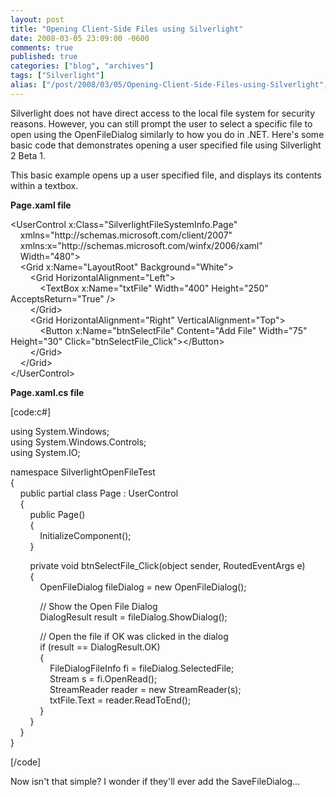 ```yaml
---
layout: post
title: "Opening Client-Side Files using Silverlight"
date: 2008-03-05 23:09:00 -0600
comments: true
published: true
categories: ["blog", "archives"]
tags: ["Silverlight"]
alias: ["/post/2008/03/05/Opening-Client-Side-Files-using-Silverlight", "/post/2008/03/05/opening-client-side-files-using-silverlight"]
---
```

<!-- more -->
<p>Silverlight does not have direct access to the local file system for security reasons. However, you can still prompt the user to select a specific file to open using the OpenFileDialog similarly to how you do in .NET. Here's some basic code that demonstrates opening&nbsp;a user specified file using Silverlight 2 Beta 1.</p>
<p>This basic example opens up a user specified file, and displays its contents within a textbox.</p>
<p><strong>Page.xaml file</strong></p>
<p>&lt;UserControl x:Class="SilverlightFileSystemInfo.Page"<br /> &nbsp;&nbsp;&nbsp; xmlns="http://schemas.microsoft.com/client/2007" <br /> &nbsp;&nbsp;&nbsp; xmlns:x="http://schemas.microsoft.com/winfx/2006/xaml" <br /> &nbsp;&nbsp;&nbsp; Width="480"&gt;<br /> &nbsp;&nbsp;&nbsp; &lt;Grid x:Name="LayoutRoot" Background="White"&gt;<br /> &nbsp;&nbsp;&nbsp;&nbsp;&nbsp;&nbsp;&nbsp; &lt;Grid HorizontalAlignment="Left"&gt;<br /> &nbsp;&nbsp;&nbsp;&nbsp;&nbsp;&nbsp;&nbsp;&nbsp;&nbsp;&nbsp;&nbsp; &lt;TextBox x:Name="txtFile" Width="400" Height="250" AcceptsReturn="True" /&gt;&nbsp;&nbsp;&nbsp; <br /> &nbsp;&nbsp;&nbsp;&nbsp;&nbsp;&nbsp;&nbsp; &lt;/Grid&gt;<br /> &nbsp;&nbsp;&nbsp;&nbsp;&nbsp;&nbsp;&nbsp; &lt;Grid HorizontalAlignment="Right" VerticalAlignment="Top"&gt;<br /> &nbsp;&nbsp;&nbsp;&nbsp;&nbsp;&nbsp;&nbsp;&nbsp;&nbsp;&nbsp;&nbsp; &lt;Button x:Name="btnSelectFile" Content="Add File" Width="75" Height="30" Click="btnSelectFile_Click"&gt;&lt;/Button&gt;<br /> &nbsp;&nbsp;&nbsp;&nbsp;&nbsp;&nbsp;&nbsp; &lt;/Grid&gt;<br /> &nbsp;&nbsp;&nbsp; &lt;/Grid&gt;<br /> &lt;/UserControl&gt;</p>
<p><strong>Page.xaml.cs file</strong>&nbsp;</p>
<p>[code:c#]</p>
<p>using System.Windows;<br /> using System.Windows.Controls;<br /> using System.IO;</p>
<p>namespace SilverlightOpenFileTest<br /> {<br /> &nbsp;&nbsp;&nbsp; public partial class Page : UserControl<br /> &nbsp;&nbsp;&nbsp; {<br /> &nbsp;&nbsp;&nbsp;&nbsp;&nbsp;&nbsp;&nbsp; public Page()<br /> &nbsp;&nbsp;&nbsp;&nbsp;&nbsp;&nbsp;&nbsp; {<br /> &nbsp;&nbsp;&nbsp;&nbsp;&nbsp;&nbsp;&nbsp;&nbsp;&nbsp;&nbsp;&nbsp; InitializeComponent();<br /> &nbsp;&nbsp;&nbsp;&nbsp;&nbsp;&nbsp;&nbsp; }</p>
<p>&nbsp;&nbsp;&nbsp;&nbsp;&nbsp;&nbsp;&nbsp; private void btnSelectFile_Click(object sender, RoutedEventArgs e)<br /> &nbsp;&nbsp;&nbsp;&nbsp;&nbsp;&nbsp;&nbsp; {<br /> &nbsp;&nbsp;&nbsp;&nbsp;&nbsp;&nbsp;&nbsp;&nbsp;&nbsp;&nbsp;&nbsp; OpenFileDialog fileDialog = new OpenFileDialog();</p>
<p>&nbsp;&nbsp;&nbsp;&nbsp;&nbsp;&nbsp;&nbsp;&nbsp;&nbsp;&nbsp;&nbsp; // Show the Open File Dialog<br /> &nbsp;&nbsp;&nbsp;&nbsp;&nbsp;&nbsp;&nbsp;&nbsp;&nbsp;&nbsp;&nbsp; DialogResult result = fileDialog.ShowDialog();</p>
<p>&nbsp;&nbsp;&nbsp;&nbsp;&nbsp;&nbsp;&nbsp;&nbsp;&nbsp;&nbsp;&nbsp; // Open the file if OK was clicked in the dialog<br /> &nbsp;&nbsp;&nbsp;&nbsp;&nbsp;&nbsp;&nbsp;&nbsp;&nbsp;&nbsp;&nbsp; if (result == DialogResult.OK)<br /> &nbsp;&nbsp;&nbsp;&nbsp;&nbsp;&nbsp;&nbsp;&nbsp;&nbsp;&nbsp;&nbsp; {<br /> &nbsp;&nbsp;&nbsp;&nbsp;&nbsp;&nbsp;&nbsp;&nbsp;&nbsp;&nbsp;&nbsp;&nbsp;&nbsp;&nbsp;&nbsp; FileDialogFileInfo fi = fileDialog.SelectedFile;<br /> &nbsp;&nbsp;&nbsp;&nbsp;&nbsp;&nbsp;&nbsp;&nbsp;&nbsp;&nbsp;&nbsp;&nbsp;&nbsp;&nbsp;&nbsp; Stream s = fi.OpenRead();<br /> &nbsp;&nbsp;&nbsp;&nbsp;&nbsp;&nbsp;&nbsp;&nbsp;&nbsp;&nbsp;&nbsp;&nbsp;&nbsp;&nbsp;&nbsp; StreamReader reader = new StreamReader(s);<br /> &nbsp;&nbsp;&nbsp;&nbsp;&nbsp;&nbsp;&nbsp;&nbsp;&nbsp;&nbsp;&nbsp;&nbsp;&nbsp;&nbsp;&nbsp; txtFile.Text = reader.ReadToEnd();<br /> &nbsp;&nbsp;&nbsp;&nbsp;&nbsp;&nbsp;&nbsp;&nbsp;&nbsp;&nbsp;&nbsp; }<br /> &nbsp;&nbsp;&nbsp;&nbsp;&nbsp;&nbsp;&nbsp; }<br /> &nbsp;&nbsp;&nbsp; }<br /> }</p>
<p>[/code]</p>
<p>Now isn't that simple? I wonder if they'll ever add the SaveFileDialog...</p>
